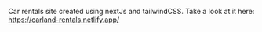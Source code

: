 Car rentals site created using nextJs and tailwindCSS. Take a look at it here: https://carland-rentals.netlify.app/
